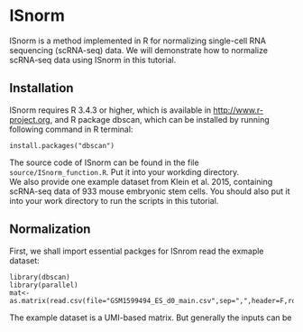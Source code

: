 # ISnorm
ISnorm is a method implemented in R for normalizing single-cell RNA sequencing (scRNA-seq) data. We will demonstrate how to normalize scRNA-seq data using ISnorm in this tutorial.

## Installation
ISnorm requires R 3.4.3 or higher, which is available in http://www.r-project.org, and R package dbscan, which can be installed by running following command in R terminal:<br>
```{r }
install.packages("dbscan")
```
The source code of ISnorm can be found in the file `source/ISnorm_function.R`. Put it into your workding directory.<br>
We also provide one example dataset from Klein et al. 2015, containing scRNA-seq data of 933 mouse embryonic stem cells. You should also put it into your work directory to run the scripts in this tutorial.<br>

## Normalization
First, we shall import essential packges for ISnrom read the exmaple dataset:<br>
```{r }
library(dbscan)
library(parallel)
mat<-as.matrix(read.csv(file="GSM1599494_ES_d0_main.csv",sep=",",header=F,row.names=1))
```
The example dataset is a UMI-based matrix. But generally the inputs can be 
